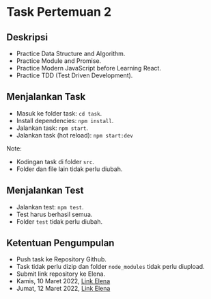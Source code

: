 # Task Pertemuan 2

## Deskripsi

- Practice Data Structure and Algorithm.
- Practice Module and Promise.
- Practice Modern JavaScript before Learning React.
- Practice TDD (Test Driven Development).

## Menjalankan Task

- Masuk ke folder task: `cd task`.
- Install dependencies: `npm install`.
- Jalankan task: `npm start`.
- Jalankan task (hot reload): `npm start:dev`

Note:

- Kodingan task di folder `src`.
- Folder dan file lain tidak perlu diubah.

## Menjalankan Test

- Jalankan test: `npm test`.
- Test harus berhasil semua.
- Folder `test` tidak perlu diubah.

## Ketentuan Pengumpulan

- Push task ke Repository Github.
- Task tidak perlu dizip dan folder `node_modules` tidak perlu diupload.
- Submit link repository ke Elena.
- Kamis, 10 Maret 2022, [Link Elena](https://elena.nurulfikri.ac.id/mod/assign/view.php?id=24691)
- Jumat, 12 Maret 2022, [Link Elena](https://elena.nurulfikri.ac.id/mod/assign/view.php?id=25630)
